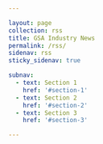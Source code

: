 ```yaml
---

layout: page
collection: rss
title: GSA Industry News
permalink: /rss/
sidenav: rss
sticky_sidenav: true

subnav:
  - text: Section 1
    href: '#section-1'
  - text: Section 2
    href: '#section-2'
  - text: Section 3
    href: '#section-3'

---
```


